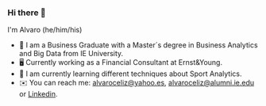 ### Hi there 👋

I'm Alvaro (he/him/his)

 - 🤗 I am a Business Graduate with a Master´s degree in Business Analytics and Big Data from IE University.
 - 🖥️ Currently working as a Financial Consultant at Ernst&Young.
 - 🏫 I am currently learning different techniques about Sport Analytics.
 - ✉️  You can reach me: alvaroceliz@yahoo.es, alvaroceliz@alumni.ie.edu or [Linkedin](https://www.linkedin.com/in/alvarocelizllorente/).

<!--
**alvaroceliz/alvaroceliz** is a ✨ _special_ ✨ repository because its `README.md` (this file) appears on your GitHub profile.

Here are some ideas to get you started:

- 🔭 I’m currently working on ...
- 🌱 I’m currently learning ...
- 👯 I’m looking to collaborate on ...
- 🤔 I’m looking for help with ...
- 💬 Ask me about ...
- 📫 How to reach me: ...
- 😄 Pronouns: ...
- ⚡ Fun fact: ...
-->
